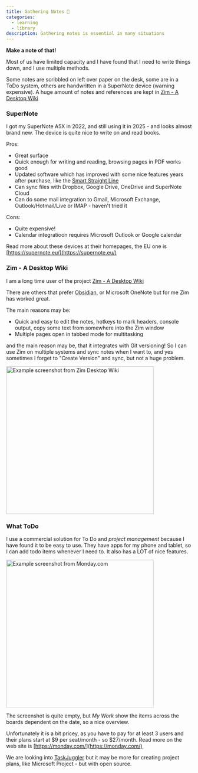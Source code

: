 ```yaml
---
title: Gathering Notes 🌱
categories:
  - learning
  - library
description: Gathering notes is essential in many situations
---
```


**Make a note of that!**

Most of us have limited capacity and I have found that I need to write things down, and I use multiple methods.

Some notes are scribbled on left over paper on the desk, some are in a ToDo system, others are handwritten in a SuperNote device (warning expensive). A huge amount of notes and references are kept in [Zim - A Desktop Wiki](https://zim-wiki.org/)



### SuperNote

I got my SuperNote A5X in 2022, and still using it in 2025 - and looks almost brand new. The device is quite nice to write on and read books.

Pros:
* Great surface
* Quick enough for writing and reading, browsing pages in PDF works good
* Updated software which has improved with some nice features years after purchase, like the [Smart Straight Line](https://supernote.com/blogs/supernote-blog/introducing-the-smart-straight-line-feature-and-smoother-handwriting-strokes)
* Can sync files with Dropbox, Google Drive, OneDrive and SuperNote Cloud
* Can do some mail integration to Gmail, Microsoft Exchange, Outlook/Hotmail/Live or IMAP - haven't tried it

Cons:
* Quite expensive!
* Calendar integratioon requires Microsoft Outlook or Google calendar

Read more about these devices at their homepages, the EU one is [https://supernote.eu/](https://supernote.eu/)

### Zim - A Desktop Wiki  

I am a long time user of the project [Zim - A Desktop Wiki](https://zim-wiki.org/)

There are others that prefer [Obsidian](https://obsidian.md/), or Microsoft OneNote but for me Zim has worked great.

The main reasons may be:

* Quick and easy to edit the notes, hotkeys to mark headers, console output, copy some text from somewhere into the Zim window
* Multiple pages open in tabbed mode for multitasking

and the main reason may be, that it integrates with Git versioning! So I can use Zim on multiple systems and sync notes when I want to, and yes sometimes I forget to "Create Version" and sync, but not a huge problem.

<img width=400px alt="Example screenshot from Zim Desktop Wiki" src="{{ site.baseurl }}/assets/zim-wiki.png"/>


### What ToDo

I use a commercial solution for To Do and *project management* because I have found it to be easy to use. They have apps for my phone and tablet, so I can add todo items whenever I need to. It also has a LOT of nice features.


<img width=400px alt="Example screenshot from Monday.com" src="{{ site.baseurl }}/assets/monday-com.png"/>

The screenshot is quite empty, but *My Work* show the items across the boards dependent on the date, so a nice overview.

Unfortunately it is a bit pricey, as you have to pay for at least 3 users and their plans start at $9 per seat/month - so $27/month. Read more on the web site is [https://monday.com/](https://monday.com/)

We are looking into [TaskJuggler](https://github.com/taskjuggler/TaskJuggler) but it may be more for creating project plans, like Microsoft Project - but with open source.
